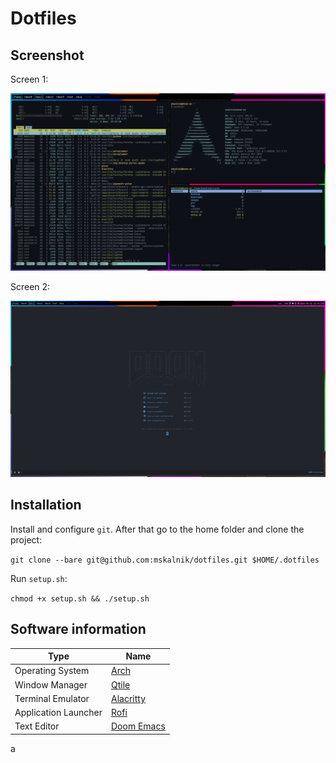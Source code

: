 # Dotfiles

## Screenshot

Screen 1:

![screen 1](./screenshots/screen-1.png)

Screen 2:

![screen 2](./screenshots/screen-2.png)

## Installation

Install and configure `git`. After that go to the home folder and clone the project:

`git clone --bare git@github.com:mskalnik/dotfiles.git $HOME/.dotfiles`

Run `setup.sh`:

`chmod +x setup.sh && ./setup.sh`

## Software information

| Type                 | Name                                                 |
|----------------------|------------------------------------------------------|
| Operating System     | [Arch](https://archlinux.org/)                       |
| Window Manager       | [Qtile](http://www.qtile.org/)                       |
| Terminal Emulator    | [Alacritty](https://alacritty.org/)                  |
| Application Launcher | [Rofi](https://github.com/davatorium/rofi)           |
| Text Editor          | [Doom Emacs](https://github.com/doomemacs/doomemacs) |
a